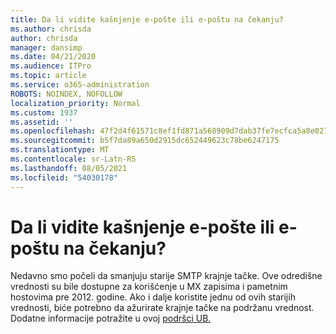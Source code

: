 ```yaml
---
title: Da li vidite kašnjenje e-pošte ili e-poštu na čekanju?
ms.author: chrisda
author: chrisda
manager: dansimp
ms.date: 04/21/2020
ms.audience: ITPro
ms.topic: article
ms.service: o365-administration
ROBOTS: NOINDEX, NOFOLLOW
localization_priority: Normal
ms.custom: 1937
ms.assetid: ''
ms.openlocfilehash: 47f2d4f61571c8ef1fd871a568909d7dab37fe7ecfca5a8e02728e12b759ae40
ms.sourcegitcommit: b5f7da89a650d2915dc652449623c78be6247175
ms.translationtype: MT
ms.contentlocale: sr-Latn-RS
ms.lasthandoff: 08/05/2021
ms.locfileid: "54030178"
---
```

# <a name="are-you-seeing-email-delays-or-queued-mail"></a>Da li vidite kašnjenje e-pošte ili e-poštu na čekanju?

Nedavno smo počeli da smanjuju starije SMTP krajnje tačke. Ove odredišne vrednosti su bile dostupne za korišćenje u MX zapisima i pametnim hostovima pre 2012. godine. Ako i dalje koristite jednu od ovih starijih vrednosti, biće potrebno da ažurirate krajnje tačke na podržanu vrednost. Dodatne informacije potražite u ovoj [podršci UB.](https://support.microsoft.com/help/4057301/attr35-response-code-when-mail-is-sent-to-eop-exo)
